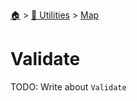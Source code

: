 <!--startTocHeader-->
[🏠](../../README.md) > [🔧 Utilities](../README.md) > [Map](README.md)
# Validate
<!--endTocHeader-->
TODO: Write about `Validate`
<!--startTocSubtopic-->

<!--endTocSubtopic-->